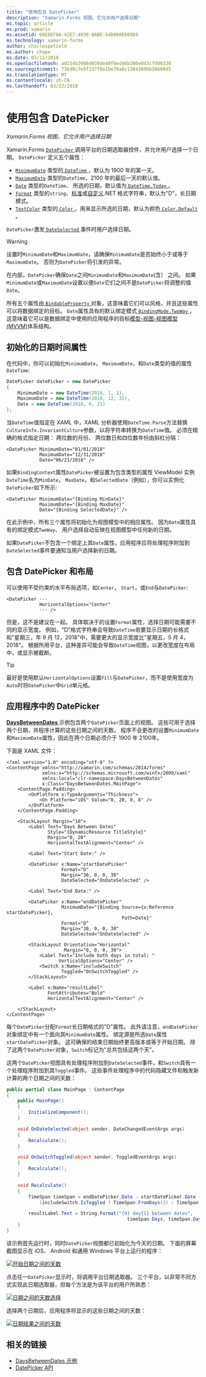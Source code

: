 ```yaml
---
title: "使用包含 DatePicker"
description: "Xamarin.Forms 视图，它允许用户选择日期"
ms.topic: article
ms.prod: xamarin
ms.assetid: 68E8EF8A-42E7-4939-8ABE-64D060E609D9
ms.technology: xamarin-forms
author: charlespetzold
ms.author: chape
ms.date: 03/12/2018
ms.openlocfilehash: ad214b3986d039de40f8ed46b300e8d3cfd06328
ms.sourcegitcommit: 73bd0c7e5f237f0a1be70a6c1384309bb26609d5
ms.translationtype: MT
ms.contentlocale: zh-CN
ms.lasthandoff: 03/22/2018
---
```

# <a name="using-datepicker"></a>使用包含 DatePicker

_Xamarin.Forms 视图，它允许用户选择日期_

Xamarin.Forms [ `DatePicker` ](https://developer.xamarin.com/api/type/Xamarin.Forms.DatePicker/)调用平台的日期选取器控件，并允许用户选择一个日期。 `DatePicker` 定义五个属性：

- [`MinimumDate`](https://developer.xamarin.com/api/property/Xamarin.Forms.DatePicker.MinimumDate/) 类型的[ `DateTime` ](https://developer.xamarin.com/api/type/System.DateTime/)，默认为 1900 年的第一天。
- [`MaximumDate`](https://developer.xamarin.com/api/property/Xamarin.Forms.DatePicker.MaximumDate/) 类型的`DateTime`，2100 年的最后一天的默认值。
- [`Date`](https://developer.xamarin.com/api/property/Xamarin.Forms.DatePicker.Date/) 类型的`DateTime`、 所选的日期，默认值为[ `DateTime.Today` ](https://developer.xamarin.com/api/property/System.DateTime.Today/)。
- [`Format`](https://developer.xamarin.com/api/property/Xamarin.Forms.DatePicker.Format/) 类型的`string`、[标准](/dotnet/standard/base-types/standard-date-and-time-format-strings/)或[自定义](/dotnet/standard/base-types/custom-date-and-time-format-strings/).NET 格式字符串，默认为"D"，长日期模式。
- [`TextColor`](https://developer.xamarin.com/api/property/Xamarin.Forms.DatePicker.TextColor/) 类型的[ `Color` ](https://developer.xamarin.com/api/type/Xamarin.Forms.Color/)，用来显示所选的日期，默认为颜色[ `Color.Default` ](https://developer.xamarin.com/api/property/Xamarin.Forms.Color.Default/)。

`DatePicker`激发[ `DateSelected` ](https://developer.xamarin.com/api/event/Xamarin.Forms.DatePicker.DateSelected/)事件时用户选择日期。

> [!WARNING]
> 设置时`MinimumDate`和`MaximumDate`，请确保`MinimumDate`是否始终小于或等于`MaximumDate`。 否则为`DatePicker`将引发的异常。

在内部，`DatePicker`确保`Date`之间`MinimumDate`和`MaximumDate`(含） 之间。 如果`MinimumDate`或`MaximumDate`设置以便`Date`它们之间不是`DatePicker`将调整的值`Date`。

所有五个属性由[ `BindableProperty` ](https://developer.xamarin.com/api/type/Xamarin.Forms.BindableProperty/)对象，这意味着它们可以风格，并且这些属性可以将数据绑定的目标。 `Date`属性具有的默认绑定模式[ `BindingMode.TwoWay` ](https://developer.xamarin.com/api/field/Xamarin.Forms.BindingMode.TwoWay/)，这意味着它可以是数据绑定中使用的应用程序的目标[模型-视图-视图模型 (MVVM)](~/xamarin-forms/enterprise-application-patterns/mvvm.md)体系结构。

## <a name="initializing-the-datetime-properties"></a>初始化的日期时间属性

在代码中，你可以初始化`MinimumDate`， `MaximumDate`，和`Date`类型的值的属性`DateTime`:

```csharp
DatePicker datePicker = new DatePicker
{
    MinimumDate = new DateTime(2018, 1, 1),
    MaximumDate = new DateTime(2018, 12, 31),
    Date = new DateTime(2018, 6, 21)
};
```

当`DateTime`值指定在 XAML 中，XAML 分析器使用`DateTime.Parse`方法替换`CultureInfo.InvariantCulture`参数，以将字符串转换为`DateTime`值。 必须在精确的格式指定日期： 两位数的月份、 两位数日和四位数年份由斜杠分隔：

```xaml
<DatePicker MinimumDate="01/01/2018"
            MaximumDate="12/31/2018"
            Date="06/21/2018" />
```

如果`BindingContext`属性`DatePicker`被设置为包含类型的属性 ViewModel 实例`DateTime`名为`MinDate`， `MaxDate`，和`SelectedDate`（例如），你可以实例化`DatePicker`如下所示:

```xaml
<DatePicker MinimumDate="{Binding MinDate}"
            MaximumDate="{Binding MaxDate}"
            Date="{Binding SelectedDate}" />
```

在此示例中，所有三个属性将初始化为视图模型中的相应属性。 因为`Date`属性具有的绑定模式`TwoWay`、 用户选择自动反映在视图模型中任何新的日期。

如果`DatePicker`不包含一个绑定上其`Date`属性，应用程序应将处理程序附加到`DateSelected`事件要通知当用户选择新的日期。

## <a name="datepicker-and-layout"></a>包含 DatePicker 和布局

可以使用不受约束的水平布局选项，如`Center`， `Start`，或`End`与`DatePicker`:

```xaml
<DatePicker ··· 
            HorizontalOptions="Center" 
            ··· />
```

但是，这不是建议在一起。 具体取决于的设置`Format`属性，选择日期可能需要不同的显示宽度。 例如，"D"格式字符串会导致`DateTime`若要显示日期的长格式和"星期三，年 9 月 12，2018"中，需要更大的显示宽度比"星期五，5 月 4，2018"。 根据所用平台，这种差异可能会导致`DateTime`视图，以更改宽度在布局中，或显示被截断。

> [!TIP]
> 最好是使用默认`HorizontalOptions`设置`Fill`与`DatePicker`，而不是使用宽度为`Auto`时将`DatePicker`中`Grid`单元格。

## <a name="datepicker-in-an-application"></a>应用程序中的 DatePicker

[ **DaysBetweenDates** ](https://developer.xamarin.com/samples/xamarin-forms/UserInterface/DatePicker)示例包含两个`DatePicker`页面上的视图。 这些可用于选择两个日期，并程序计算的这些日期之间的天数。 程序不会更改的设置`MinimumDate`和`MaximumDate`属性，因此在两个日期必须介于 1900 年 2100年。

下面是 XAML 文件：

```xaml
<?xml version="1.0" encoding="utf-8" ?>
<ContentPage xmlns="http://xamarin.com/schemas/2014/forms"
             xmlns:x="http://schemas.microsoft.com/winfx/2009/xaml"
             xmlns:local="clr-namespace:DaysBetweenDates"
             x:Class="DaysBetweenDates.MainPage">
    <ContentPage.Padding>
        <OnPlatform x:TypeArguments="Thickness">
            <On Platform="iOS" Value="0, 20, 0, 0" />
        </OnPlatform>
    </ContentPage.Padding>

    <StackLayout Margin="10">
        <Label Text="Days Between Dates"
               Style="{DynamicResource TitleStyle}"
               Margin="0, 20"
               HorizontalTextAlignment="Center" />

        <Label Text="Start Date:" />

        <DatePicker x:Name="startDatePicker"
                    Format="D"
                    Margin="30, 0, 0, 30"
                    DateSelected="OnDateSelected" />

        <Label Text="End Date:" />

        <DatePicker x:Name="endDatePicker"
                    MinimumDate="{Binding Source={x:Reference startDatePicker},
                                          Path=Date}"
                    Format="D"
                    Margin="30, 0, 0, 30"
                    DateSelected="OnDateSelected" />

        <StackLayout Orientation="Horizontal"
                     Margin="0, 0, 0, 30">
            <Label Text="Include both days in total: "
                   VerticalOptions="Center" />
            <Switch x:Name="includeSwitch"
                    Toggled="OnSwitchToggled" />
        </StackLayout>

        <Label x:Name="resultLabel"
               FontAttributes="Bold"
               HorizontalTextAlignment="Center" />

    </StackLayout>
</ContentPage>
```

每个`DatePicker`分配`Format`长日期格式的"D"属性。 此外请注意，`endDatePicker`对象绑定中有一个面向其`MinimumDate`属性。 绑定源是所选`Date`属性`startDatePicker`对象。 这可确保的结束日期始终更高版本或等于开始日期。 除了这两个`DatePicker`对象，`Switch`标记为"总共包括这两个天"。 

这两个`DatePicker`视图具有处理程序附加到`DateSelected`事件，和`Switch`具有一个处理程序附加到其`Toggled`事件。 这些事件处理程序中的代码隐藏文件和触发新计算的两个日期之间的天数：

```csharp
public partial class MainPage : ContentPage
{
    public MainPage()
    {
        InitializeComponent();
    }

    void OnDateSelected(object sender, DateChangedEventArgs args)
    {
        Recalculate();
    }

    void OnSwitchToggled(object sender, ToggledEventArgs args)
    {
        Recalculate();
    }

    void Recalculate()
    {
        TimeSpan timeSpan = endDatePicker.Date - startDatePicker.Date +
            (includeSwitch.IsToggled ? TimeSpan.FromDays(1) : TimeSpan.Zero);

        resultLabel.Text = String.Format("{0} day{1} between dates",
                                            timeSpan.Days, timeSpan.Days == 1 ? "" : "s");
    }
}
```

该示例首先运行时，同时`DatePicker`视图都已初始化为今天的日期。 下面的屏幕截图显示在 iOS、 Android 和通用 Windows 平台上运行的程序：

[![开始日期之间的天数](datepicker-images/DaysBetweenDatesStart.png "开始日期之间的天数")](datepicker-images/DaysBetweenDatesStart-Large.png#lightbox "开始日期之间的天数")

点击任一`DatePicker`显示时，将调用平台日期选取器。 三个平台，以非常不同方式实现此日期选取器，但每个方法是为该平台的用户所熟悉：

[![日期之间的天数选择](datepicker-images/DaysBetweenDatesSelect.png "日期之间的天数选择")](datepicker-images/DaysBetweenDatesSelect-Large.png#lightbox "日期之间的天数选择")

选择两个日期后，应用程序将显示的这些日期之间的天数：

[![日期结果之间的天数](datepicker-images/DaysBetweenDatesResult.png "日期结果之间的天数")](datepicker-images/DaysBetweenDatesResult-Large.png#lightbox "日期结果之间的天数")

## <a name="related-links"></a>相关的链接

- [DaysBetweenDates 示例](https://developer.xamarin.com/samples/xamarin-forms/UserInterface/DatePicker)
- [DatePicker API](https://developer.xamarin.com/api/type/Xamarin.Forms.DatePicker/)
